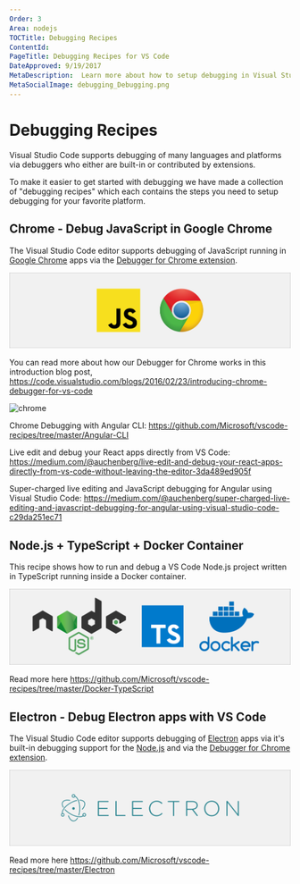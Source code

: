 ```yaml
---
Order: 3
Area: nodejs
TOCTitle: Debugging Recipes
ContentId:
PageTitle: Debugging Recipes for VS Code
DateApproved: 9/19/2017
MetaDescription:  Learn more about how to setup debugging in Visual Studio Code with debugging recipes
MetaSocialImage: debugging_Debugging.png
---
```

# Debugging Recipes

Visual Studio Code supports debugging of many languages and platforms via debuggers who either are built-in or  contributed by extensions.

To make it easier to get started with debugging we have made a collection of "debugging recipes" which each contains the steps you need to setup debugging for your favorite platform.

## Chrome - Debug JavaScript in Google Chrome

The Visual Studio Code editor supports debugging of JavaScript running in [Google Chrome](https://electron.atom.io) apps via the [Debugger for Chrome extension](https://marketplace.visualstudio.com/items?itemName=msjsdiag.debugger-for-chrome).

![chrome](images/recipes/chrome.png)

You can read more about how our Debugger for Chrome works in this introduction blog post, https://code.visualstudio.com/blogs/2016/02/23/introducing-chrome-debugger-for-vs-code

![chrome](images/chrome/chrome-debugger-demo.gif)

Chrome Debugging with Angular CLI: https://github.com/Microsoft/vscode-recipes/tree/master/Angular-CLI

Live edit and debug your React apps directly from VS Code: https://medium.com/@auchenberg/live-edit-and-debug-your-react-apps-directly-from-vs-code-without-leaving-the-editor-3da489ed905f

Super-charged live editing and JavaScript debugging for Angular using Visual Studio Code: https://medium.com/@auchenberg/super-charged-live-editing-and-javascript-debugging-for-angular-using-visual-studio-code-c29da251ec71

## Node.js + TypeScript + Docker Container
This recipe shows how to run and debug a VS Code Node.js  project written in TypeScript running inside a Docker container.

![](images/recipes/node-typescript-docker.png)

Read more here https://github.com/Microsoft/vscode-recipes/tree/master/Docker-TypeScript

## Electron - Debug Electron apps with VS Code
The Visual Studio Code editor supports debugging of [Electron](https://electron.atom.io) apps via it's built-in debugging support for the [Node.js](https://nodejs.org/) and via the   [Debugger for Chrome extension](https://marketplace.visualstudio.com/items?itemName=msjsdiag.debugger-for-chrome).

![electron](images/recipes/electron.png)

Read more here https://github.com/Microsoft/vscode-recipes/tree/master/Electron

